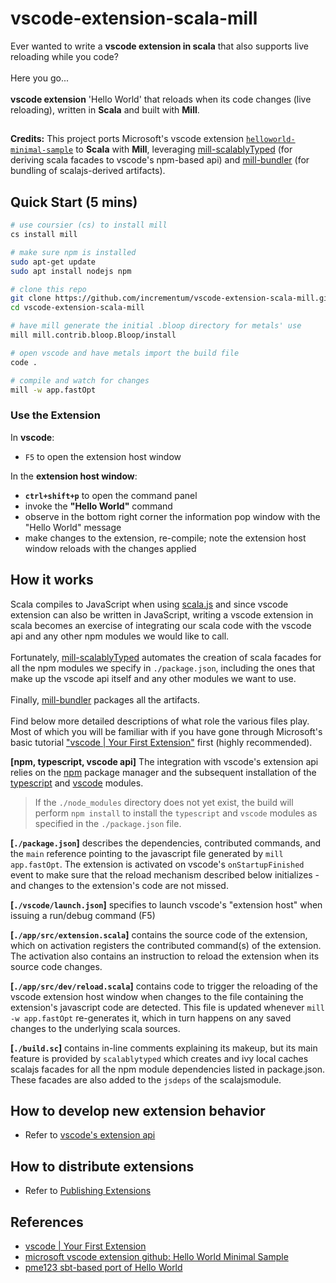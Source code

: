 # vscode-extension-scala-mill

Ever wanted to write a **vscode extension in scala** that also supports live reloading while you code?
 <br/><br/>
Here you go...
 <br/><br/>
**vscode extension** 'Hello World' that reloads when its code changes (live reloading), written in **Scala** and built with **Mill**. 

##
**Credits:** This project ports Microsoft's vscode extension [```helloworld-minimal-sample```](https://github.com/Microsoft/vscode-extension-samples/tree/main/helloworld-minimal-sample)
to **Scala** with **Mill**, leveraging [mill-scalablyTyped](https://github.com/lolgab/mill-scalablytyped) (for deriving scala facades to vscode's npm-based api) and [mill-bundler](https://github.com/nafg/mill-bundler) (for bundling of scalajs-derived artifacts).


## Quick Start (5 mins)

```sh
# use coursier (cs) to install mill
cs install mill

# make sure npm is installed
sudo apt-get update
sudo apt install nodejs npm

# clone this repo
git clone https://github.com/incrementum/vscode-extension-scala-mill.git
cd vscode-extension-scala-mill

# have mill generate the initial .bloop directory for metals' use
mill mill.contrib.bloop.Bloop/install

# open vscode and have metals import the build file
code . 

# compile and watch for changes
mill -w app.fastOpt 
```

### Use the Extension

In **vscode**:
- ```F5``` to open the extension host window

In the **extension host window**: 
- **```ctrl+shift+p```** to open the command panel
- invoke the **"Hello World"** command
- observe in the bottom right corner the information pop window with the "Hello World" message
- make changes to the extension, re-compile; note the extension host window reloads with the changes applied

## How it works

Scala compiles to JavaScript when using [scala.js](https://www.scala-js.org/) and since vscode extension can also be written in JavaScript, writing a vscode extension in scala becomes an exercise of integrating our scala code with the vscode api and any other npm modules we would like to call. 
 <br/><br/>
Fortunately, [mill-scalablyTyped](https://github.com/lolgab/mill-scalablytyped) automates the creation of scala facades for all the npm modules we specify in ```./package.json```, including the ones that make up the vscode api itself and any other modules we want to use. 
 <br/><br/>
Finally, [mill-bundler](https://github.com/nafg/mill-bundler) packages all the artifacts. 
 <br/><br/>
Find below more detailed descriptions of what role the various files play. Most of which you will be familiar with if you have gone through Microsoft's basic tutorial ["vscode | Your First Extension"](https://code.visualstudio.com/api/get-started/your-first-extension) first (highly recommended).

**[npm, typescript, vscode api]** The integration with vscode's extension api relies on the [npm](https://www.npmjs.com/) package manager and the subsequent installation of the [typescript](https://www.typescriptlang.org/) and [vscode](https://code.visualstudio.com/api) modules.

> If the ```./node_modules``` directory does not yet exist, the build will perform ```npm install``` to install the `typescript` and `vscode` modules as specified in the ```./package.json``` file.

**[```./package.json```]** describes the dependencies, contributed commands, and the ```main``` reference pointing to the javascript file generated by ```mill app.fastOpt```. The extension is activated on vscode's ```onStartupFinished``` event to make sure that the reload mechanism described below initializes - and changes to the extension's code are not missed.

**[```./vscode/launch.json```]** specifies to launch vscode's "extension host" when issuing a run/debug command (F5)

**[```./app/src/extension.scala```]** contains the source code of the extension, which on activation registers the contributed command(s) of the extension. The activation also contains
an instruction to reload the extension when its source code changes. 

**[```./app/src/dev/reload.scala```]** contains code to trigger the reloading of the vscode extension host window when changes to the file containing the extension's javascript code are detected. This file is updated whenever ```mill -w app.fastOpt``` re-generates it, which in turn happens on any saved changes to the underlying scala sources.

**[```./build.sc```]** contains in-line comments explaining its makeup, but its main feature is provided by `scalablytyped` which creates and ivy local caches scalajs facades for all the npm module dependencies listed in package.json. These facades are also added to the `jsdeps` of the scalajsmodule.

## How to develop new extension behavior

- Refer to [vscode's extension api](https://code.visualstudio.com/api)

## How to distribute extensions

- Refer to [Publishing Extensions](https://code.visualstudio.com/api/working-with-extensions/publishing-extension)

## References

* [vscode | Your First Extension](https://code.visualstudio.com/api/get-started/your-first-extension)
* [microsoft vscode extension github: Hello World Minimal Sample](https://github.com/Microsoft/vscode-extension-samples/tree/main/helloworld-minimal-sample)
* [pme123 sbt-based port of Hello World](https://github.com/pme123/vscode-scalajs-hello)
